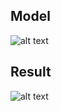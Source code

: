 
## Model

![alt text](https://user-images.githubusercontent.com/25095509/54105691-e5b88800-4427-11e9-8a75-32f2119c33a7.png)

## Result

![alt text](https://user-images.githubusercontent.com/25095509/54105692-e6511e80-4427-11e9-8f74-66ec5803163b.jpg)


